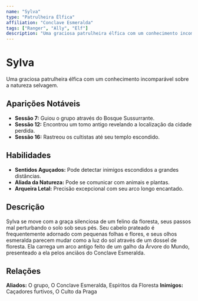 ```yaml
---
name: "Sylva"
type: "Patrulheira Élfica"
affiliation: "Conclave Esmeralda"
tags: ["Ranger", "Ally", "Elf"]
description: "Uma graciosa patrulheira élfica com um conhecimento incomparável sobre a natureza selvagem."
---
```


# Sylva

Uma graciosa patrulheira élfica com um conhecimento incomparável sobre a natureza selvagem.

## Aparições Notáveis

- **Sessão 7:** Guiou o grupo através do Bosque Sussurrante.
- **Sessão 12:** Encontrou um tomo antigo revelando a localização da cidade perdida.
- **Sessão 16:** Rastreou os cultistas até seu templo escondido.

## Habilidades

- **Sentidos Aguçados:** Pode detectar inimigos escondidos a grandes distâncias.
- **Aliada da Natureza:** Pode se comunicar com animais e plantas.
- **Arqueira Letal:** Precisão excepcional com seu arco longo encantado.

## Descrição

Sylva se move com a graça silenciosa de um felino da floresta, seus passos mal perturbando o solo sob seus pés. Seu cabelo prateado é frequentemente adornado com pequenas folhas e flores, e seus olhos esmeralda parecem mudar como a luz do sol através de um dossel de floresta. Ela carrega um arco antigo feito de um galho da Árvore do Mundo, presenteado a ela pelos anciãos do Conclave Esmeralda.

## Relações

**Aliados:** O grupo, O Conclave Esmeralda, Espíritos da Floresta
**Inimigos:** Caçadores furtivos, O Culto da Praga

